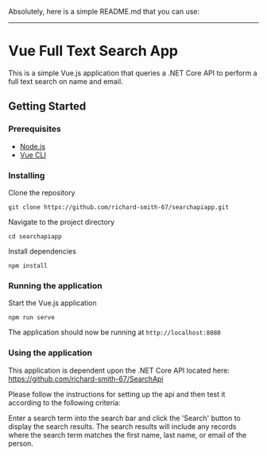 Absolutely, here is a simple README.md that you can use:

---

# Vue Full Text Search App

This is a simple Vue.js application that queries a .NET Core API to perform a full text search on name and email.

## Getting Started

### Prerequisites

- [Node.js](https://nodejs.org/en/download/)
- [Vue CLI](https://cli.vuejs.org/)

### Installing

Clone the repository

```windows
git clone https://github.com/richard-smith-67/searchapiapp.git
```

Navigate to the project directory

```windows
cd searchapiapp
```

Install dependencies

```windows
npm install
```

### Running the application

Start the Vue.js application

```windows
npm run serve
```

The application should now be running at `http://localhost:8080`

### Using the application

This application is dependent upon the .NET Core API located here: https://github.com/richard-smith-67/SearchApi

Please follow the instructions for setting up the api and then test it according to the following criteria:

Enter a search term into the search bar and click the 'Search' button to display the search results. The search results will include any records where the search term matches the first name, last name, or email of the person.

